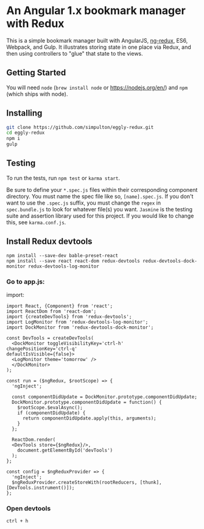 # An Angular 1.x bookmark manager with Redux
This is a simple bookmark manager built with AngularJS, [ng-redux](https://github.com/wbuchwalter/ng-redux), ES6, Webpack, and Gulp. It illustrates storing state in one place via Redux, and then using controllers to "glue" that state to the views.

## Getting Started
You will need `node` (`brew install node` or https://nodejs.org/en/) and `npm` (which ships with node).

## Installing
```bash
git clone https://github.com/simpulton/eggly-redux.git
cd eggly-redux
npm i
gulp
```

## Testing
To run the tests, run `npm test` or `karma start`.

Be sure to define your `*.spec.js` files within their corresponding component directory. You must name the spec file like so, `[name].spec.js`. If you don't want to use the `.spec.js` suffix, you must change the `regex` in `spec.bundle.js` to look for whatever file(s) you want.
`Jasmine` is the testing suite and assertion library used for this project. If you would like to change this, see `karma.conf.js`.

## Install Redux devtools
```
npm install --save-dev bable-preset-react
npm install --save react react-dom redux-devtools redux-devtools-dock-monitor redux-devtools-log-monitor
```

### Go to app.js:
import:
```
import React, {Component} from 'react';
import ReactDom from 'react-dom';
import {createDevTools} from 'redux-devtools';
import LogMonitor from 'redux-devtools-log-monitor';
import DockMonitor from 'redux-devtools-dock-monitor';
```

```
const DevTools = createDevTools(
  <DockMonitor toggleVisibilityKey='ctrl-h'
changePositionKey='ctrl-q'
defaultIsVisible={false}>
  <LogMonitor theme='tomorrow' />
  </DockMonitor>
);

const run = ($ngRedux, $rootScope) => {
  'ngInject';

  const componentDidUpdate = DockMonitor.prototype.componentDidUpdate;
  DockMonitor.prototype.componentDidUpdate = function() {
    $rootScope.$evalAsync();
    if (componentDidUpdate) {
      return componentDidUpdate.apply(this, arguments);
    }
  };

  ReactDom.render(
  <DevTools store={$ngRedux}/>,
    document.getElementById('devTools')
  );
};

const config = $ngReduxProvider => {
  'ngInject';
  $ngReduxProvider.createStoreWith(rootReducers, [thunk], [DevTools.instrument()]);
};
```

### Open devtools
``ctrl + h``
